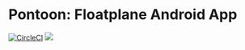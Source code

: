 # Pontoon: Floatplane Android App
[![CircleCI](https://circleci.com/gh/Dumblydore/Pontoon.svg?style=shield)](https://circleci.com/gh/Dumblydore/Pontoon) [![](https://img.shields.io/badge/license-GPL--3.0-blue.svg)](LICENSE)
